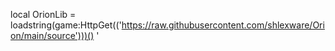 local OrionLib = loadstring(game:HttpGet(('https://raw.githubusercontent.com/shlexware/Orion/main/source')))()
'




